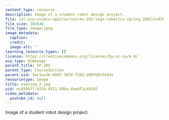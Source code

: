 ```yaml
---
content_type: resource
description: Image of a student robot design project.
file: /ol-ocw-studio-app/courses/es-293-lego-robotics-spring-2007/ec0395ffb21b451158badae9f1c4b192_evening_2.jpg
file_size: 102640
file_type: image/jpeg
image_metadata:
  caption: ''
  credit: ''
  image-alt: ''
learning_resource_types: []
license: https://creativecommons.org/licenses/by-nc-sa/4.0/
ocw_type: OCWImage
parent_title: SP.285
parent_type: CourseSection
parent_uid: 3ac1aa36-8b07-38f8-f202-a90f68c5443e
resourcetype: Image
title: evening_2.jpg
uid: ec0395ff-b21b-4511-58ba-dae9f1c4b192
video_metadata:
  youtube_id: null
---
```

Image of a student robot design project.